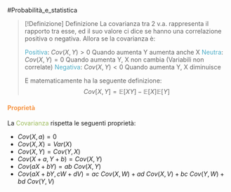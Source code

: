 #Probabilità_e_statistica 
>[!Definizione]  Definizione
>La covarianza tra 2 v.a.  rappresenta il rapporto tra esse, ed il suo valore ci dice se hanno una correlazione positiva o negativa.
>Allora se la covarianza è: 
>
><font color="#4bacc6">Positiva</font>: $Cov(X,Y)>0$ Quando aumenta Y aumenta anche X 
><font color="#4bacc6">Neutra</font>: $Cov(X,Y)=0$ Quando aumenta Y, X non cambia (Variabili non correlate)
><font color="#4bacc6">Negativa</font>: $Cov(X,Y)<0$ Quando aumenta Y, X diminuisce 
>
>E matematicamente ha la seguente definizione: 
>$$Cov[X,Y]=\mathbb{E}[XY]-\mathbb{E}[X]\mathbb{E}[Y]$$

#### <font color="#f79646">Proprietà</font>

La <font color="#9bbb59">Covarianza</font> rispetta le seguenti proprietà:
- $Cov(X,a)=0$
- $Cov(X,X)=Var(X)$
- $Cov(X,Y)=Cov(Y,X)$
- $Cov(X+a,Y+b)=Cov(X,Y)$
- $Cov(aX+bY)=ab\ Cov(X,Y)$
- $Cov(aX+bY,cW+dV)=ac\ Cov(X,W)+ad\ Cov(X,V)+bc\ Cov(Y,W)+bd\ Cov(Y,V)$

